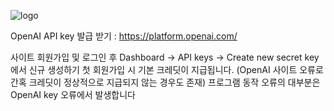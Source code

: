 ![logo](https://github.com/user-attachments/assets/e1064467-19de-4f49-bb3e-6943f5bff35b)

OpenAI API key 발급 받기 : https://platform.openai.com/

사이트 회원가입 및 로그인 후 Dashboard -> API keys -> Create new secret key 에서 신규 생성하기
첫 회원가입 시 기본 크레딧이 지급됩니다. (OpenAI 사이트 오류로 간혹 크레딧이 정상적으로 지급되지 않는 경우도 존재)
프로그램 동작 오류의 대부분은 OpenAI key 오류에서 발생합니다

